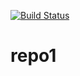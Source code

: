 [![Build Status](https://dev.azure.com/baodevops/Project01/_apis/build/status/bconghoang.repo1?branchName=master)](https://dev.azure.com/baodevops/Project01/_build/latest?definitionId=1&branchName=master)
# repo1
